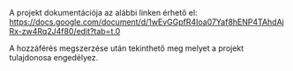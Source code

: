 A projekt dokumentációja az alábbi linken érhető el:
https://docs.google.com/document/d/1wEvGGpfR4Ioa07Yaf8hENP4TAhdAjRx-zw4Rq2J4f80/edit?tab=t.0

A hozzáférés megszerzése után tekinthető meg melyet a projekt tulajdonosa engedélyez.
